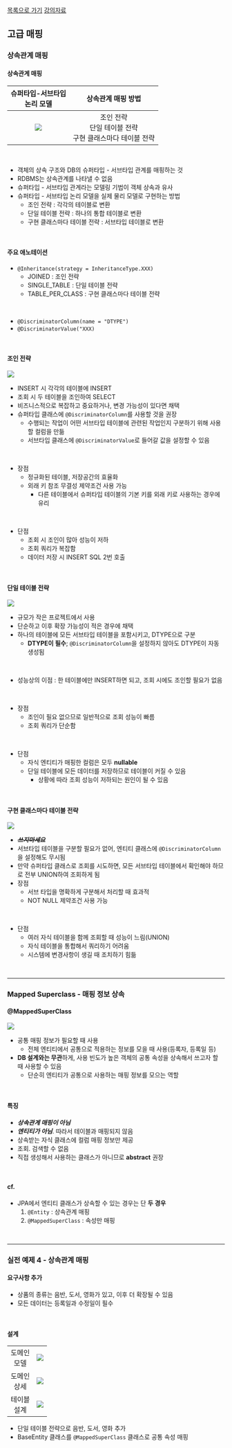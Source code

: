[목록으로 가기](./%EC%9E%90%EB%B0%94%20ORM%20%ED%91%9C%EC%A4%80%20JPA%20%ED%94%84%EB%A1%9C%EA%B7%B8%EB%9E%98%EB%B0%8D%20-%20%EA%B8%B0%EB%B3%B8%ED%8E%B8.html)
[강의자료](../../../../../attachments/jpa_basic/07.%20%EA%B3%A0%EA%B8%89%20%EB%A7%A4%ED%95%91.pdf)

## 고급 매핑
### 상속관계 매핑
#### 상속관계 매핑
|            슈퍼타입-서브타입<br>논리 모델            |                      상속관계 매핑 방법                      |
| :--------------------------------------------------: | :----------------------------------------------------------: |
| ![](../../../../../attachments/2023-03-30-09-22-37.png) | 조인 전략<br>단일 테이블 전략<br>구현 클래스마다 테이블 전략 |
<br>

- 객체의 상속 구조와 DB의 슈퍼타입 - 서브타입 관계를 매핑하는 것
- RDBMS는 상속관계를 나타낼 수 없음
- 슈퍼타입 - 서브타입 관계라는 모델링 기법이 객체 상속과 유사
- 슈퍼타입 - 서브타입 논리 모델을 실제 물리 모델로 구현하는 방법
  - 조인 전략 : 각각의 테이블로 변환
  - 단일 테이블 전략 : 하나의 통합 테이블로 변환
  - 구현 클래스마다 테이블 전략 : 서브타입 테이블로 변환
<br>

#### 주요 애노테이션
- `@Inheritance(strategy = InheritanceType.XXX)`
  - JOINED : 조인 전략
  - SINGLE_TABLE : 단일 테이블 전략
  - TABLE_PER_CLASS : 구현 클래스마다 테이블 전략
<br>

- `@DiscriminatorColumn(name = "DTYPE")`
- `@DiscriminatorValue("XXX)`
<br>

#### 조인 전략
![](../../../../../attachments/2023-03-29-15-49-29.png)
- INSERT 시 각각의 테이블에 INSERT
- 조회 시 두 테이블을 조인하여 SELECT
- 비즈니스적으로 복잡하고 중요하거나, 변경 가능성이 있다면 채택
- 슈퍼타입 클래스에 `@DiscriminatorColumn`를 사용할 것을 권장
  - 수행되는 작업이 어떤 서브타입 테이블에 관련된 작업인지 구분하기 위해 사용할 컬럼을 만듦
  - 서브타입 클래스에 `@DiscriminatorValue`로 들어갈 값을 설정할 수 있음
<br>

- 장점
  - 정규화된 테이블, 저장공간의 효율화
  - 외래 키 참조 무결성 제약조건 사용 가능
    - 다른 테이블에서 슈퍼타입 테이블의 기본 키를 외래 키로 사용하는 경우에 유리
<br>

- 단점
  - 조회 시 조인이 많아 성능이 저하
  - 조회 쿼리가 복잡함
  - 데이터 저장 시 INSERT SQL 2번 호출
<br>

#### 단일 테이블 전략
![](../../../../../attachments/2023-03-30-02-33-46.png)
- 규모가 작은 프로젝트에서 사용
- 단순하고 이후 확장 가능성이 적은 경우에 채택
- 하나의 테이블에 모든 서브타입 테이블을 포함시키고, DTYPE으로 구분
  - **DTYPE이 필수**; `@DiscriminatorColumn`을 설정하지 않아도 DTYPE이 자동 생성됨
<br>

- 성능상의 이점 : 한 테이블에만 INSERT하면 되고, 조회 시에도 조인할 필요가 없음
<br>

- 장점
  - 조인이 필요 없으므로 일반적으로 조회 성능이 빠름
  - 조회 쿼리가 단순함
<br>

- 단점
  - 자식 엔티티가 매핑한 컬럼은 모두 **nullable**
  - 단일 테이블에 모든 데이터를 저장하므로 테이블이 커질 수 있음
    - 상황에 따라 조회 성능이 저하되는 원인이 될 수 있음
<br>

#### 구현 클래스마다 테이블 전략
![](../../../../../attachments/2023-03-30-02-42-02.png)
- ~~***쓰지마세요***~~
- 서브타입 테이블을 구분할 필요가 없어, 엔티티 클래스에 `@DiscriminatorColumn`을 설정해도 무시됨
- 만약 슈퍼타입 클래스로 조회를 시도하면, 모든 서브타입 테이블에서 확인해야 하므로 전부 UNION하여 조회하게 됨
- 장점
  - 서브 타입을 명확하게 구분해서 처리할 때 효과적
  - NOT NULL 제약조건 사용 가능
<br>

- 단점
  - 여러 자식 테이블을 함께 조회할 때 성능이 느림(UNION)
  - 자식 테이블을 통합해서 쿼리하기 어려움
  - 시스템에 변경사항이 생길 때 조치하기 힘듦
<br>

---
### Mapped Superclass - 매핑 정보 상속
#### @MappedSuperClass
![](../../../../../attachments/2023-03-30-03-51-35.png)
- 공통 매핑 정보가 필요할 때 사용
  - 전체 엔티티에서 공통으로 적용하는 정보를 모을 때 사용(등록자, 등록일 등)
- **DB 설계와는 무관**하게, 사용 빈도가 높은 객체의 공통 속성을 상속해서 쓰고자 할 때 사용할 수 있음
  - 단순히 엔티티가 공통으로 사용하는 매핑 정보를 모으는 역할
<br>

#### 특징
- ***상속관계 매핑이 아님***
- ***엔티티가 아님***. 따라서 테이블과 매핑되지 않음
- 상속받는 자식 클래스에 컬럼 매핑 정보만 제공
- 조회. 검색할 수 없음
- 직접 생성해서 사용하는 클래스가 아니므로 **abstract** 권장
<br>

#### cf.
- JPA에서 엔티티 클래스가 상속할 수 있는 경우는 단 **두 경우**
  1. `@Entity` : 상속관계 매핑
  2. `@MappedSuperClass` : 속성만 매핑
<br>

---
### 실전 예제 4 - 상속관계 매핑
#### 요구사항 추가
- 상품의 종류는 음반, 도서, 영화가 있고, 이후 더 확장될 수 있음
- 모든 데이터는 등록일과 수정일이 필수
<br>

#### 설계
|                |                                                      |
| :------------: | :--------------------------------------------------: |
| 도메인<br>모델 | ![](../../../../../attachments/2023-03-30-05-06-25.png) |
| 도메인<br>상세 | ![](../../../../../attachments/2023-03-30-05-13-24.png) |
| 테이블<br>설계 | ![](../../../../../attachments/2023-03-30-05-17-40.png) |
- 단일 테이블 전략으로 음반, 도서, 영화 추가
- BaseEntity 클래스를 `@MappedSuperClass` 클래스로 공통 속성 매핑
<br>

